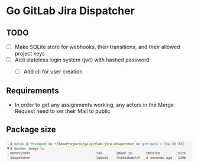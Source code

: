 # Go GitLab Jira Dispatcher

## TODO

- [ ] Make SQLite store for webhooks, their transitions, and their allowed project keys
- [ ] Add stateless login system (jwt) with hashed password
    - [ ] Add cli for user creation


## Requirements

* In order to get any assignments working, any actors in the Merge Request need to set their Mail to public 

## Package size
![Alt text](image.png)